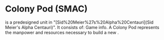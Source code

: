 # Colony Pod (SMAC)

 is a predesigned unit in "[Sid%20Meier%27s%20Alpha%20Centauri](Sid Meier's Alpha Centauri)".
It consists of:
Game info.
A Colony Pod represents the manpower and resources necessary to build a new .